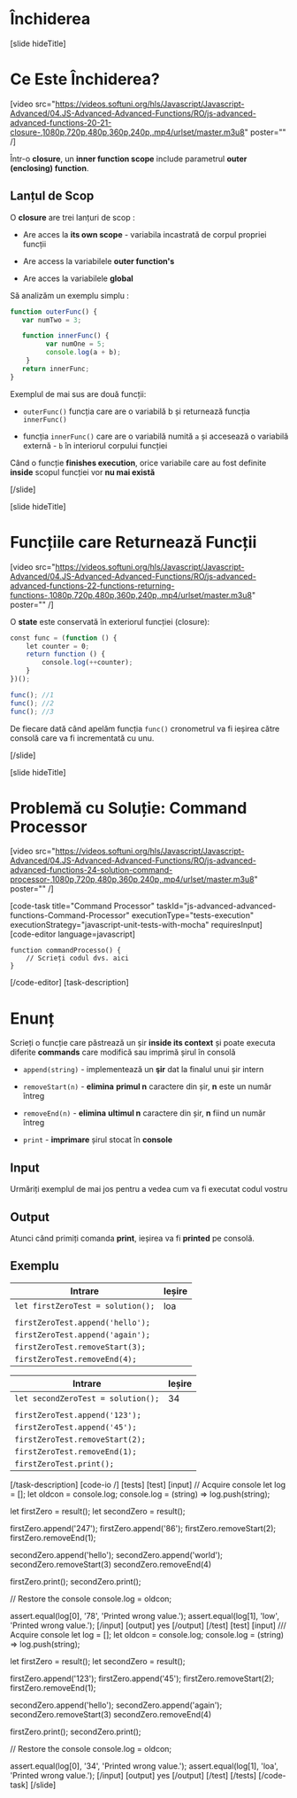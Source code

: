 # Închiderea

[slide hideTitle]

# Ce Este Închiderea?

[video src="https://videos.softuni.org/hls/Javascript/Javascript-Advanced/04.JS-Advanced-Advanced-Functions/RO/js-advanced-advanced-functions-20-21-closure-,1080p,720p,480p,360p,240p,.mp4/urlset/master.m3u8" poster="" /]

Într-o **closure**, un **inner function scope** include parametrul **outer (enclosing) function**.

## Lanțul de Scop

O **closure** are trei lanțuri de scop :

- Аre acces la **its own scope** - variabila incastrată de corpul propriei funcții
  
- Аre access la variabilele **outer function's** 

- Аre acces la variabilele **global** 

Să analizăm un exemplu simplu :

```js
function outerFunc() {
   var numTwo = 3;

   function innerFunc() {
         var numOne = 5; 
         console.log(a + b);
    }
   return innerFunc;
}
```

Exemplul de mai sus are două funcții: 

- `outerFunc()` funcția care are o variabilă b și returnează funcția `innerFunc()`

- funcția `innerFunc()` care are o variabilă numită `a` și accesează o variabilă externă - `b` în interiorul corpului funcției 

Când o funcție **finishes execution**, orice variabile care au fost definite **inside** scopul funcției vor **nu mai există**

[/slide]


[slide hideTitle]

# Funcțiile care Returnează Funcții

[video src="https://videos.softuni.org/hls/Javascript/Javascript-Advanced/04.JS-Advanced-Advanced-Functions/RO/js-advanced-advanced-functions-22-functions-returning-functions-,1080p,720p,480p,360p,240p,.mp4/urlset/master.m3u8" poster="" /]

O **state** este conservată în exteriorul funcției (closure):

```js live
const func = (function () {
    let counter = 0;
    return function () {
        console.log(++counter);
    }
})();

func(); //1
func(); //2
func(); //3
```

De fiecare dată când apelăm funcția `func()` cronometrul va fi ieșirea către consolă care va fi incrementată cu unu. 


[/slide]

[slide hideTitle]
# Problemă cu Soluție: Command Processor

[video src="https://videos.softuni.org/hls/Javascript/Javascript-Advanced/04.JS-Advanced-Advanced-Functions/RO/js-advanced-advanced-functions-24-solution-command-processor-,1080p,720p,480p,360p,240p,.mp4/urlset/master.m3u8" poster="" /]

[code-task title="Command Processor" taskId="js-advanced-advanced-functions-Command-Processor"  executionType="tests-execution" executionStrategy="javascript-unit-tests-with-mocha" requiresInput] [code-editor language=javascript]

```
function commandProcesso() {
    // Scrieți codul dvs. aici
}
```
[/code-editor]
[task-description]
# Enunț

Scrieți o funcție care păstrează un șir **inside its context** și poate executa diferite **commands** care modifică sau imprimă șirul în consolă 

- `append(string)` - implementează un **şir** dat la finalul unui șir intern

- `removeStart(n)` - **elimina** **primul n** caractere din șir, **n** este un număr întreg

- `removeEnd(n)` - **elimina** **ultimul n** caractere din șir, **n** fiind un număr întreg

- `print` - **imprimare** șirul stocat în **console**

## Input

Urmăriți exemplul de mai jos pentru a vedea cum va fi executat codul vostru 

## Output

Atunci când primiți comanda **print**, ieșirea va fi **printed** pe consolă.


## Exemplu
|**Intrare**|**Ieșire** |
| --- | --- |
| `let firstZeroTest = solution();` | loa | 
|  |  |
| `firstZeroTest.append('hello');` | |
| `firstZeroTest.append('again');` | |
| `firstZeroTest.removeStart(3);` | |
| `firstZeroTest.removeEnd(4);` | |

|**Intrare**|**Ieșire** |
| --- | --- |
| `let secondZeroTest = solution();` | 34 | 
|  |  |
| `firstZeroTest.append('123');` | |
| `firstZeroTest.append('45');` | |
| `firstZeroTest.removeStart(2);` | |
| `firstZeroTest.removeEnd(1);` | |
| `firstZeroTest.print();` | |

[/task-description]
[code-io /]
[tests]
[test]
[input]
// Acquire console
let log = [];
let oldcon = console.log;
console.log = (string) => log.push(string);

let firstZero = result();
let secondZero = result();

firstZero.append('247');
firstZero.append('86');
firstZero.removeStart(2);
firstZero.removeEnd(1);

secondZero.append('hello');
secondZero.append('world');
secondZero.removeStart(3)
secondZero.removeEnd(4)

firstZero.print();
secondZero.print();

// Restore the console
console.log = oldcon;

assert.equal(log[0], '78', 'Printed wrong value.');
assert.equal(log[1], 'low', 'Printed wrong value.');
[/input]
[output]
yes
[/output]
[/test]
[test]
[input]
/// Acquire console
let log = [];
let oldcon = console.log;
console.log = (string) => log.push(string);

let firstZero = result();
let secondZero = result();

firstZero.append('123');
firstZero.append('45');
firstZero.removeStart(2);
firstZero.removeEnd(1);

secondZero.append('hello');
secondZero.append('again');
secondZero.removeStart(3)
secondZero.removeEnd(4)

firstZero.print();
secondZero.print();

// Restore the console
console.log = oldcon;

assert.equal(log[0], '34', 'Printed wrong value.');
assert.equal(log[1], 'loa', 'Printed wrong value.');
[/input]
[output]
yes
[/output]
[/test]
[/tests]
[/code-task]
[/slide]